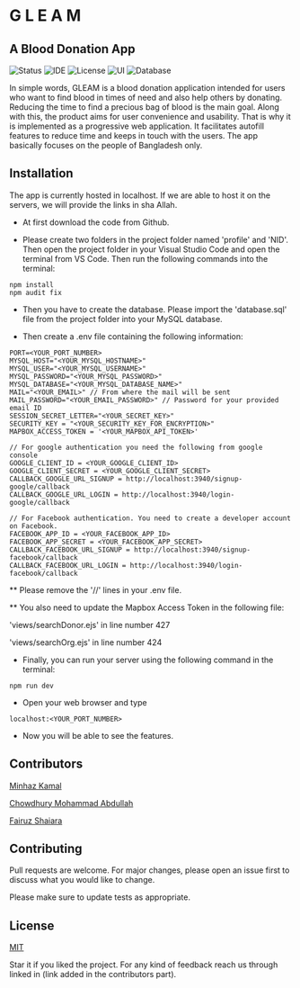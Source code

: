 # G L E A M
## A Blood Donation App
![Status](https://img.shields.io/badge/Status-Finished-green)
![IDE](https://img.shields.io/badge/IDE-VSCode-blue)
![License](https://img.shields.io/badge/license-MIT-orange.svg)
![UI](https://img.shields.io/badge/UI-EJS-brightgreen)
![Database](https://img.shields.io/badge/Database-MySQL-blue)

In simple words, GLEAM is a blood donation application intended for users who want to find blood in times of need and also help others by donating. Reducing the time to find a precious bag of blood is the main goal. Along with this, the product aims for user convenience and usability. That is why it is implemented as a progressive web application. It facilitates autofill features to reduce time and keeps in touch with the users. The app basically focuses on the people of Bangladesh only.

## Installation

The app is currently hosted in localhost. If we are able to host it on the servers, we will provide the links in sha Allah.

* At first download the code from Github.

* Please create two folders in the project folder named 'profile' and 'NID'. Then open the project folder in your Visual Studio Code and open the terminal from VS Code. Then run the following commands into the terminal:

```
npm install
npm audit fix
```
* Then you have to create the database. Please import the 'database.sql' file from the project folder into your MySQL database.

* Then create a .env file containing the following information:
```
PORT=<YOUR_PORT_NUMBER>
MYSQL_HOST="<YOUR_MYSQL_HOSTNAME>"
MYSQL_USER="<YOUR_MYSQL_USERNAME>"
MYSQL_PASSWORD="<YOUR_MYSQL_PASSWORD>"
MYSQL_DATABASE="<YOUR_MYSQL_DATABASE_NAME>"
MAIL="<YOUR_EMAIL>" // From where the mail will be sent
MAIL_PASSWORD="<YOUR_EMAIL_PASSWORD>" // Password for your provided email ID
SESSION_SECRET_LETTER="<YOUR_SECRET_KEY>"
SECURITY_KEY = "<YOUR_SECURITY_KEY_FOR_ENCRYPTION>"
MAPBOX_ACCESS_TOKEN = '<YOUR_MAPBOX_API_TOKEN>'

// For google authentication you need the following from google console
GOOGLE_CLIENT_ID = <YOUR_GOOGLE_CLIENT_ID>
GOOGLE_CLIENT_SECRET = <YOUR_GOOGLE_CLIENT_SECRET>
CALLBACK_GOOGLE_URL_SIGNUP = http://localhost:3940/signup-google/callback
CALLBACK_GOOGLE_URL_LOGIN = http://localhost:3940/login-google/callback

// For Facebook authentication. You need to create a developer account on Facebook.
FACEBOOK_APP_ID = <YOUR_FACEBOOK_APP_ID>
FACEBOOK_APP_SECRET = <YOUR_FACEBOOK_APP_SECRET>
CALLBACK_FACEBOOK_URL_SIGNUP = http://localhost:3940/signup-facebook/callback
CALLBACK_FACEBOOK_URL_LOGIN = http://localhost:3940/login-facebook/callback
```

** Please remove the '//' lines in your .env file.

** You also need to update the Mapbox Access Token in the following file:

'views/searchDonor.ejs' in line number 427

'views/searchOrg.ejs' in line number 424

* Finally, you can run your server using the following command in the terminal: 
```
npm run dev
```

* Open your web browser and type 
```
localhost:<YOUR_PORT_NUMBER>
```
* Now you will be able to see the features.

## Contributors
[Minhaz Kamal](https://www.linkedin.com/in/minhazkamal/)

[Chowdhury Mohammad Abdullah](https://www.linkedin.com/in/chowdhury-mohammad-abdullah-a48473188/)

[Fairuz Shaiara](https://www.linkedin.com/in/fairuz-shaiara-1195861b1)


## Contributing
Pull requests are welcome. For major changes, please open an issue first to discuss what you would like to change.

Please make sure to update tests as appropriate.

## License
[MIT](https://choosealicense.com/licenses/mit/)

Star it if you liked the project. For any kind of feedback reach us through linked in (link added in the contributors part).
